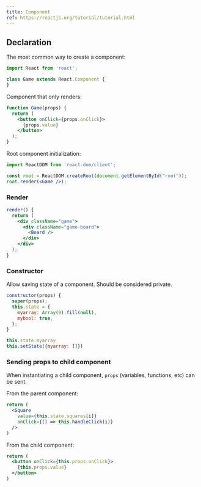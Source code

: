 ```yaml
---
title: Component
ref: https://reactjs.org/tutorial/tutorial.html
---
```


## Declaration

The most common way to create a component:

```js
import React from 'react';

class Game extends React.Component {
}
```

Component that only renders:

```jsx
function Game(props) {
  return (
    <button onClick={props.onClick}>
      {props.value}
    </button>
  );
}
```

Root component initialization:

```jsx
import ReactDOM from 'react-dom/client';

const root = ReactDOM.createRoot(document.getElementById("root"));
root.render(<Game />);
```

### Render

```jsx
render() {
  return (
    <div className="game">
      <div className="game-board">
        <Board />
      </div>
    </div>
  );
}
```

### Constructor

Allow saving state of a component.
Should be considered private.

```jsx
constructor(props) {
  super(props);
  this.state = {
    myarray: Array(9).fill(null),
    mybool: true,
  };
}

this.state.myarray
this.setState({myarray: []})
```

### Sending props to child component

When instantiating a child component,
`props` (variables, functions, etc) can be sent.

From the parent component:

```jsx
return (
  <Square
    value={this.state.squares[i]}
    onClick={() => this.handleClick(i)}
  />
)
```

From the child component:

```jsx
return (
  <button onClick={this.props.onClick}>
    {this.props.value}
  </button>
)
```
